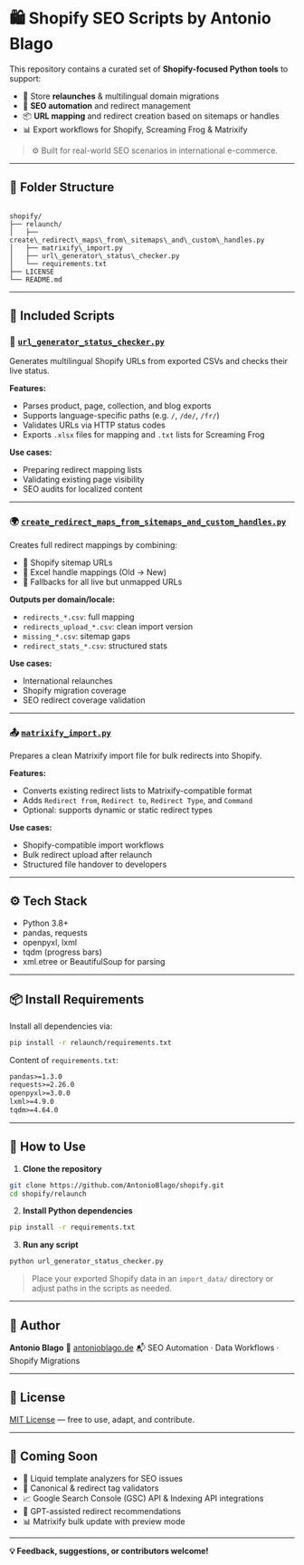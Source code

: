 # 🛍️ Shopify SEO Scripts by Antonio Blago

This repository contains a curated set of **Shopify-focused Python tools** to support:

- 🔄 Store **relaunches** & multilingual domain migrations  
- 🧠 **SEO automation** and redirect management  
- 📦 **URL mapping** and redirect creation based on sitemaps or handles  
- 📊 Export workflows for Shopify, Screaming Frog & Matrixify

> ⚙️ Built for real-world SEO scenarios in international e-commerce.

---

## 📁 Folder Structure

```

shopify/
├── relaunch/
│   ├── create\_redirect\_maps\_from\_sitemaps\_and\_custom\_handles.py
│   ├── matrixify\_import.py
│   ├── url\_generator\_status\_checker.py
│   └── requirements.txt
├── LICENSE
└── README.md

````

---

## 🚀 Included Scripts

### 🔧 [`url_generator_status_checker.py`](./relaunch/url_generator_status_checker.py)

Generates multilingual Shopify URLs from exported CSVs and checks their live status.

**Features:**
- Parses product, page, collection, and blog exports
- Supports language-specific paths (e.g. `/`, `/de/`, `/fr/`)
- Validates URLs via HTTP status codes
- Exports `.xlsx` files for mapping and `.txt` lists for Screaming Frog

**Use cases:**
- Preparing redirect mapping lists  
- Validating existing page visibility  
- SEO audits for localized content

---

### 🌍 [`create_redirect_maps_from_sitemaps_and_custom_handles.py`](./relaunch/create_redirect_maps_from_sitemaps_and_custom_handles.py)

Creates full redirect mappings by combining:

- 🔎 Shopify sitemap URLs
- 🧾 Excel handle mappings (Old → New)
- 🔄 Fallbacks for all live but unmapped URLs

**Outputs per domain/locale:**
- `redirects_*.csv`: full mapping
- `redirects_upload_*.csv`: clean import version
- `missing_*.csv`: sitemap gaps
- `redirect_stats_*.csv`: structured stats

**Use cases:**
- International relaunches  
- Shopify migration coverage  
- SEO redirect coverage validation

---

### 📤 [`matrixify_import.py`](./relaunch/matrixify_import.py)

Prepares a clean Matrixify import file for bulk redirects into Shopify.

**Features:**
- Converts existing redirect lists to Matrixify-compatible format
- Adds `Redirect from`, `Redirect to`, `Redirect Type`, and `Command`
- Optional: supports dynamic or static redirect types

**Use cases:**
- Shopify-compatible import workflows  
- Bulk redirect upload after relaunch  
- Structured file handover to developers

---

## ⚙️ Tech Stack

- Python 3.8+
- pandas, requests
- openpyxl, lxml
- tqdm (progress bars)
- xml.etree or BeautifulSoup for parsing

---

## 📦 Install Requirements

Install all dependencies via:

```bash
pip install -r relaunch/requirements.txt
````

Content of `requirements.txt`:

```txt
pandas>=1.3.0
requests>=2.26.0
openpyxl>=3.0.0
lxml>=4.9.0
tqdm>=4.64.0
```

---

## 📖 How to Use

1. **Clone the repository**

```bash
git clone https://github.com/AntonioBlago/shopify.git
cd shopify/relaunch
```

2. **Install Python dependencies**

```bash
pip install -r requirements.txt
```

3. **Run any script**

```bash
python url_generator_status_checker.py
```

> Place your exported Shopify data in an `import_data/` directory or adjust paths in the scripts as needed.

---

## 👤 Author

**Antonio Blago**
🔗 [antonioblago.de](https://antonioblago.de)
📬 SEO Automation · Data Workflows · Shopify Migrations

---

## 📄 License

[MIT License](./LICENSE) — free to use, adapt, and contribute.

---

## 🔮 Coming Soon

* 🧩 Liquid template analyzers for SEO issues
* 🔗 Canonical & redirect tag validators
* 📈 Google Search Console (GSC) API & Indexing API integrations
* 🤖 GPT-assisted redirect recommendations
* 📊 Matrixify bulk update with preview mode

---

**💡 Feedback, suggestions, or contributors welcome!**

